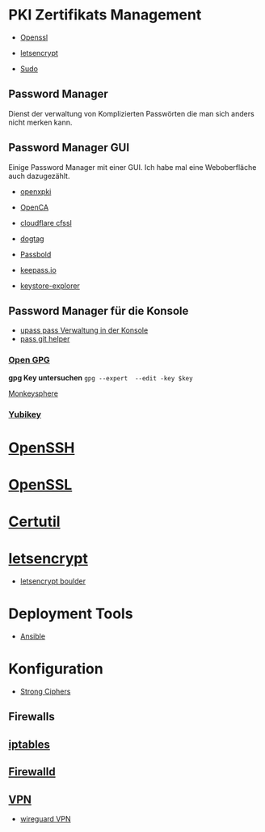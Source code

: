 # PKI Zertifikats Management

* [Openssl](https://gitlab.com/tobkern1980/home-net4-environment/wikis/openssl)

* [letsencrypt](../letsencrypt)

* [Sudo](https://gitlab.com/tobkern1980/home-net4-environment/wikis/sudo)

## Password Manager

Dienst der verwaltung von Komplizierten Passwörten die man sich anders nicht merken kann.

## Password Manager GUI

Einige Password Manager mit einer GUI. Ich habe mal eine Weboberfläche auch dazugezählt. 

* [openxpki](http://www.openxpki.org/)

* [OpenCA](https://www.openca.org/)

* [cloudflare cfssl](https://github.com/cloudflare/cfssl)

* [dogtag](https://www.dogtagpki.org/wiki/PKI_Download)

* [Passbold](https://gitlab.com/tobkern1980/home-net4-environment/wikis/passbold)

* [keepass.io](https://github.com/SnapServ/keepass.io)

* [keystore-explorer](http://keystore-explorer.org/features.html)

## Password Manager für die Konsole

* [upass pass Verwaltung in der Konsole](https://github.com/Kwpolska/upass)
* [pass git helper](https://github.com/languitar/pass-git-helper)

### [Open GPG](../open-gpg)

**gpg Key untersuchen**
`gpg --expert  --edit -key $key`


[Monkeysphere](../monkeysphere)

### [Yubikey](../yubikey)

# [OpenSSH](../arbeiten-mit-ssh)

# [OpenSSL](../openssl)

# [Certutil](../certutil)

# [letsencrypt](../letsencrypt)

* [letsencrypt boulder](https://github.com/letsencrypt/boulder)

# Deployment Tools
* [Ansible](../ansible)

# Konfiguration 
* [ Strong Ciphers](https://cipherli.st/)

## Firewalls

## [iptables](../iptables)

## [Firewalld](../firewalld)

## [VPN](../vpm)

* [wireguard VPN](https://www.wireguard.com/)